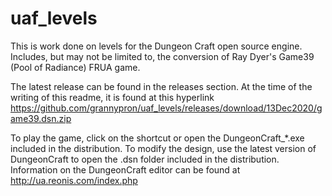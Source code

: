 # uaf_levels

This is work done on levels for the Dungeon Craft open source engine.  Includes, but may not be limited to, the conversion of Ray Dyer's Game39 (Pool of Radiance) FRUA game.

The latest release can be found in the releases section.  At the time of the writing of this readme, it is found at this hyperlink  https://github.com/grannypron/uaf_levels/releases/download/13Dec2020/game39.dsn.zip

To play the game, click on the shortcut or open the DungeonCraft_\*.exe included in the distribution.  To modify the design, use the latest version of DungeonCraft to open the .dsn folder included in the distribution.  Information on the DungeonCraft editor can be found at http://ua.reonis.com/index.php
